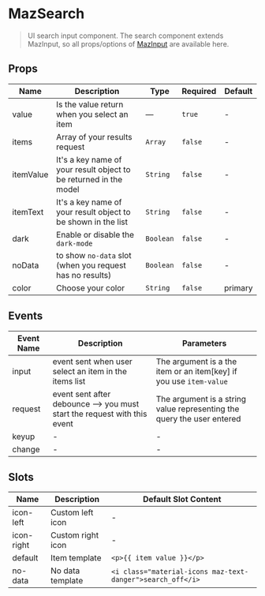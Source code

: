 # MazSearch

> UI search input component. The search component extends MazInput, so all props/options of [MazInput](/#/documentation/input) are available here.

## Props

<!-- @vuese:MazSearch:props:start -->

| Name      | Description                                                       | Type      | Required | Default |
| --------- | ----------------------------------------------------------------- | --------- | -------- | ------- |
| value     | Is the value return when you select an item                       | —         | `true`   | -       |
| items     | Array of your results request                                     | `Array`   | `false`  | -       |
| itemValue | It's a key name of your result object to be returned in the model | `String`  | `false`  | -       |
| itemText  | It's a key name of your result object to be shown in the list     | `String`  | `false`  | -       |
| dark      | Enable or disable the `dark-mode`                                 | `Boolean` | `false`  | -       |
| noData    | to show `no-data` slot (when you request has no results)          | `Boolean` | `false`  | -       |
| color     | Choose your color                                                 | `String`  | `false`  | primary |

<!-- @vuese:MazSearch:props:end -->

## Events

<!-- @vuese:MazSearch:events:start -->

| Event Name | Description                                                              | Parameters                                                             |
| ---------- | ------------------------------------------------------------------------ | ---------------------------------------------------------------------- |
| input      | event sent when user select an item in the items list                    | The argument is a the item or an item[key] if you use `item-value`     |
| request    | event sent after debounce --> you must start the request with this event | The argument is a string value representing the query the user entered |
| keyup      | -                                                                        | -                                                                      |
| change     | -                                                                        | -                                                                      |

<!-- @vuese:MazSearch:events:end -->

## Slots

<!-- @vuese:MazSearch:slots:start -->

| Name       | Description       | Default Slot Content                                       |
| ---------- | ----------------- | ---------------------------------------------------------- |
| icon-left  | Custom left icon  | -                                                          |
| icon-right | Custom right icon | -                                                          |
| default    | Item template     | `<p>{{ item value }}</p>`                                  |
| no-data    | No data template  | `<i class="material-icons maz-text-danger">search_off</i>` |

<!-- @vuese:MazSearch:slots:end -->

